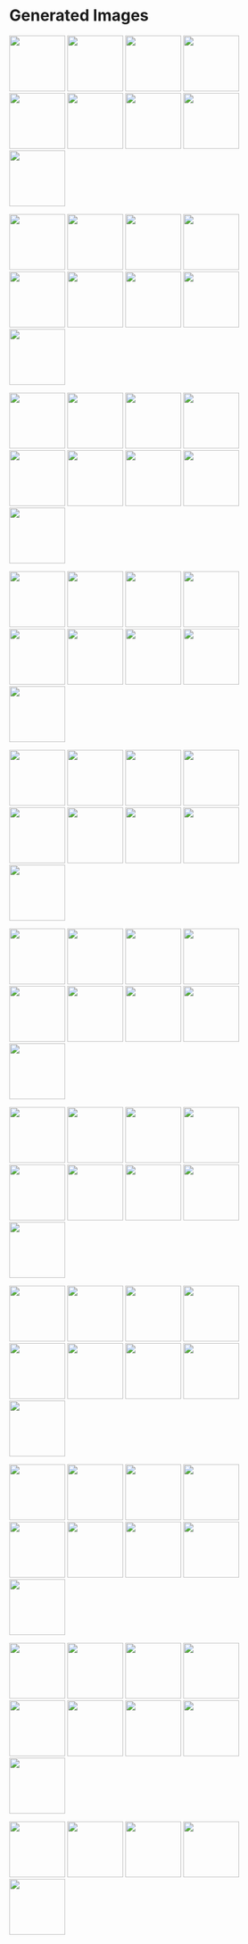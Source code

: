 # Generated Images



<img src="2025_10_20_01.webp" width="100"/> <img src="2025_10_20_02.webp" width="100"/> <img src="2025_10_20_03.webp" width="100"/> <img src="2025_10_20_04.webp" width="100"/> <img src="2025_10_20_05.webp" width="100"/> <img src="2025_10_20_06.webp" width="100"/> <img src="2025_10_20_07.webp" width="100"/> <img src="2025_10_20_08.webp" width="100"/> <img src="2025_10_20_09.webp" width="100"/>

<img src="2025_10_20_10.webp" width="100"/> <img src="2025_10_20_11.webp" width="100"/> <img src="2025_10_20_12.webp" width="100"/> <img src="2025_10_20_13.webp" width="100"/> <img src="2025_10_20_14.webp" width="100"/> <img src="2025_10_20_15.webp" width="100"/> <img src="2025_10_20_16.webp" width="100"/> <img src="2025_10_20_17.webp" width="100"/> <img src="2025_10_20_18.webp" width="100"/>

<img src="2025_10_20_19.webp" width="100"/> <img src="2025_10_20_20.webp" width="100"/> <img src="2025_10_20_21.webp" width="100"/> <img src="2025_10_20_22.webp" width="100"/> <img src="2025_10_20_23.webp" width="100"/> <img src="2025_10_20_24.webp" width="100"/> <img src="2025_10_20_25.webp" width="100"/> <img src="2025_10_20_26.webp" width="100"/> <img src="2025_10_20_27.webp" width="100"/>

<img src="2025_10_20_28.webp" width="100"/> <img src="2025_10_20_29.webp" width="100"/> <img src="2025_10_20_30.webp" width="100"/> <img src="2025_10_20_31.webp" width="100"/> <img src="2025_10_20_32.webp" width="100"/> <img src="2025_10_20_33.webp" width="100"/> <img src="2025_10_20_34.webp" width="100"/> <img src="2025_10_20_35.webp" width="100"/> <img src="2025_10_20_36.webp" width="100"/>

<img src="2025_10_20_37.webp" width="100"/> <img src="2025_10_20_38.webp" width="100"/> <img src="2025_10_20_39.webp" width="100"/> <img src="2025_10_20_40.webp" width="100"/> <img src="2025_10_20_41.webp" width="100"/> <img src="2025_10_20_42.webp" width="100"/> <img src="2025_10_20_43.webp" width="100"/> <img src="2025_10_20_44.webp" width="100"/> <img src="2025_10_20_45.webp" width="100"/>

<img src="2025_10_20_46.webp" width="100"/> <img src="2025_10_20_47.webp" width="100"/> <img src="2025_10_20_48.webp" width="100"/> <img src="2025_10_20_49.webp" width="100"/> <img src="2025_10_20_50.webp" width="100"/> <img src="2025_10_20_51.webp" width="100"/> <img src="2025_10_20_52.webp" width="100"/> <img src="2025_10_20_53.webp" width="100"/> <img src="2025_10_20_54.webp" width="100"/>

<img src="2025_10_20_55.webp" width="100"/> <img src="2025_10_20_56.webp" width="100"/> <img src="2025_10_20_57.webp" width="100"/> <img src="2025_10_20_58.webp" width="100"/> <img src="2025_10_20_59.webp" width="100"/> <img src="2025_10_20_60.webp" width="100"/> <img src="2025_10_20_61.webp" width="100"/> <img src="2025_10_20_62.webp" width="100"/> <img src="2025_10_20_63.webp" width="100"/>

<img src="2025_10_20_64.webp" width="100"/> <img src="2025_10_20_65.webp" width="100"/> <img src="2025_10_20_66.webp" width="100"/> <img src="2025_10_20_67.webp" width="100"/> <img src="2025_10_20_68.webp" width="100"/> <img src="2025_10_20_69.webp" width="100"/> <img src="2025_10_20_70.webp" width="100"/> <img src="2025_10_20_71.webp" width="100"/> <img src="2025_10_20_72.webp" width="100"/>

<img src="2025_10_20_73.webp" width="100"/> <img src="2025_10_20_74.webp" width="100"/> <img src="2025_10_20_75.webp" width="100"/> <img src="2025_10_20_76.webp" width="100"/> <img src="2025_10_20_77.webp" width="100"/> <img src="2025_10_20_78.webp" width="100"/> <img src="2025_10_20_79.webp" width="100"/> <img src="2025_10_20_80.webp" width="100"/> <img src="2025_10_20_81.webp" width="100"/>

<img src="2025_10_20_82.webp" width="100"/> <img src="2025_10_20_83.webp" width="100"/> <img src="2025_10_20_84.webp" width="100"/> <img src="2025_10_20_85.webp" width="100"/> <img src="2025_10_20_86.webp" width="100"/> <img src="2025_10_20_87.webp" width="100"/> <img src="2025_10_20_88.webp" width="100"/> <img src="2025_10_20_89.webp" width="100"/> <img src="2025_10_20_90.webp" width="100"/>

<img src="2025_10_20_91.webp" width="100"/> <img src="2025_10_20_92.webp" width="100"/> <img src="2025_10_20_93.webp" width="100"/> <img src="2025_10_20_94.webp" width="100"/> <img src="2025_10_20_95.webp" width="100"/>